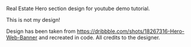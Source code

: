 Real Estate Hero section design for youtube demo tutorial.

This is not my design!

Design has been taken from https://dribbble.com/shots/18267316-Hero-Web-Banner and recreated in code. All credits to the designer.
